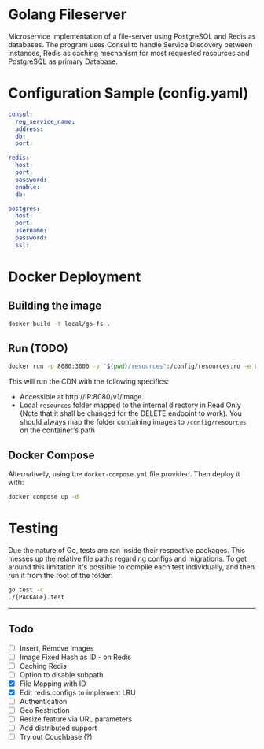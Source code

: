 # Golang Fileserver
Microservice implementation of a file-server using PostgreSQL and Redis as databases.
The program uses Consul to handle Service Discovery between instances, Redis as caching mechanism for most requested resources and PostgreSQL as primary Database.

# Configuration Sample (config.yaml)
```yaml
consul:
  reg_service_name: 
  address:
  db: 
  port: 

redis:
  host: 
  port:
  password: 
  enable:
  db:

postgres:
  host:
  port:
  username:
  password:
  ssl:
```


# Docker Deployment
## Building the image
```bash
docker build -t local/go-fs .
```

## Run (TODO)
```bash
docker run -p 8080:3000 -v "$(pwd)/resources":/config/resources:ro -e CDN_SUBPATH=/v1/ golang/cdn:latest
```
This will run the CDN with the following specifics:
- Accessible at http://IP:8080/v1/image
- Local `resources` folder mapped to the internal directory in Read Only (Note that it shall be changed for the DELETE endpoint to work). You should always map the folder containing images to `/config/resources` on the container's path


## Docker Compose
Alternatively, using the `docker-compose.yml` file provided.
Then deploy it with:
```bash
docker compose up -d
```

# Testing
Due the nature of Go, tests are ran inside their respective packages. This messes up the relative file paths regarding configs and migrations.
To get around this limitation it's possible to compile each test individually, and then run it from the root of the folder:
```bash
go test -c
./{PACKAGE}.test 
```

---

## Todo
- [ ] Insert, Remove Images
- [ ] Image Fixed Hash as ID - on Redis
- [ ] Caching Redis
- [ ] Option to disable subpath
- [x] File Mapping with ID
- [x] Edit redis.configs to implement LRU
- [ ] Authentication
- [ ] Geo Restriction
- [ ] Resize feature via URL parameters
- [ ] Add distributed support
- [ ] Try out Couchbase (?)
